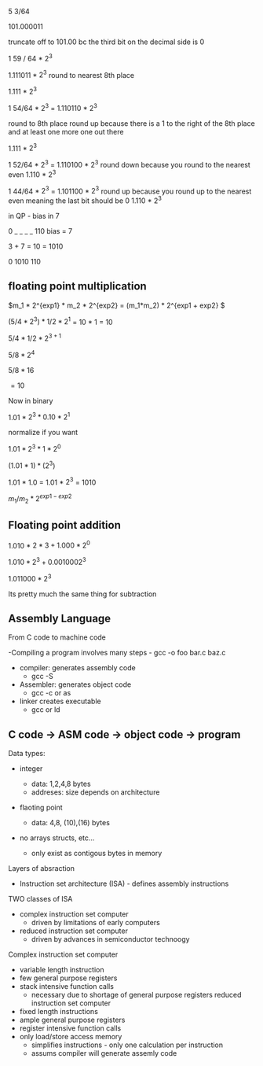 5 3/64

101.000011

truncate off to 101.00 bc the third bit on the decimal side is 0

1 59 / 64 * $2^3$

1.111011 * $2 ^ 3$
round to nearest 8th place

1.111 * $2^3$


1 $54/64$ * $2^3$ = 1.110110 * $2^3$

round to 8th place round up because there is a 1 to the right of the 8th place and at least one more one out there

1.111 * $2^3$



1 $52/64$ * $2^3$ = 1.110100 * $2^3$
round down because you round to the nearest even
1.110 * $2^3$

1 $44/64$ * $2^3$ = 1.101100 * $2^3$
round up because you round up to the nearest even meaning the last bit should be 0
1.110 * $2^3$

in QP - bias in 7

0 _ _ _ _ 110 bias = 7

3 + 7 = 10 = 1010

0  1010  110

floating point multiplication 
---

$m_1 * 2^{exp1} * m_2 * 2^{exp2} = (m_1*m_2) * 2^{exp1 + exp2} $

$(5/4 * 2^3) * 1/2 * 2^1$ = 10 * 1 = 10

$5/4 * 1/2 * 2^{3+1}$

$5/8 * 2^4$

$5/8 * 16$

$= 10$


Now in binary 

1.01 * $2^3 * 0.10 * 2^1$

normalize if you want 

$1.01 * 2^3 * 1 * 2^0$

$(1.01 * 1) * (2^3)$

1.01 * 1.0 = 1.01 * $2^3$
= 1010


$m_1 / m_2 * 2^{exp1-exp2}$

Floating point addition
---
1.010 * $2*3 + 1.000 * 2^0$

$1.010 * 2^3 + 0.001000 2^3$


$1.011000 * 2^3$

Its pretty much the same thing for subtraction 

Assembly Language
---

From C code to machine code

-Compiling a program involves many steps
    - gcc -o foo bar.c baz.c
- compiler: generates assembly code
    - gcc -S
- Assembler: generates object code
    - gcc -c or as
- linker creates executable 
    - gcc or ld


C code -> ASM code -> object code -> program 
---

Data types: 
- integer
    - data: 1,2,4,8 bytes
    - addreses: size depends on architecture

- flaoting point
    - data: 4,8, (10),(16) bytes
- no arrays structs, etc...
    - only exist as contigous bytes in memory

Layers of absraction
- Instruction set architecture (ISA) - defines assembly instructions 

TWO classes of ISA
- complex instruction set computer
    - driven by limitations of early computers
- reduced instruction set computer
    - driven by advances in semiconductor technoogy

Complex instruction set computer 
- variable length instruction
- few general purpose registers
- stack intensive function calls
    - necessary due to shortage of general purpose registers
reduced instruction set computer 
- fixed length instructions
- ample general purpose registers
- register intensive function calls
- only load/store access memory 
    - simplifies instructions - only one calculation per instruction
    - assums compiler will generate assemly code

